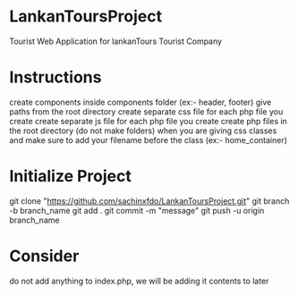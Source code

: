 # LankanToursProject

Tourist Web Application for lankanTours Tourist Company

# Instructions

create components inside components folder (ex:- header, footer)
give paths from the root directory
create separate css file for each php file you create
create separate js file for each php file you create
create php files in the root directory (do not make folders)
when you are giving css classes and make sure to add your filename before the class (ex:- home_container)

# Initialize Project

git clone "https://github.com/sachinxfdo/LankanToursProject.git"
git branch -b branch_name
git add .
git commit -m "message"
git push -u origin branch_name

# Consider

do not add anything to index.php, we will be adding it contents to later

